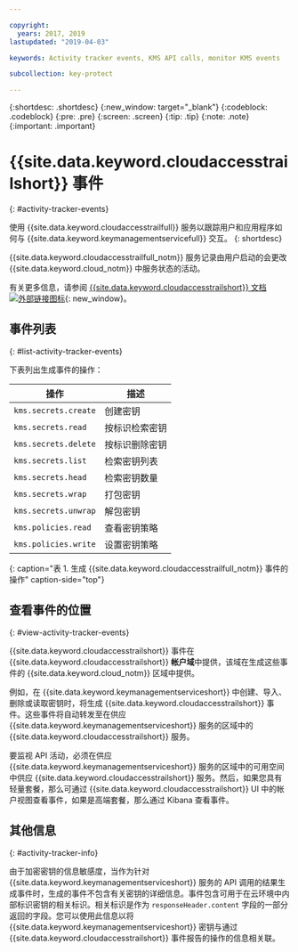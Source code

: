 ```yaml
---

copyright:
  years: 2017, 2019
lastupdated: "2019-04-03"

keywords: Activity tracker events, KMS API calls, monitor KMS events

subcollection: key-protect

---
```


{:shortdesc: .shortdesc}
{:new_window: target="_blank"}
{:codeblock: .codeblock}
{:pre: .pre}
{:screen: .screen}
{:tip: .tip}
{:note: .note}
{:important: .important}

# {{site.data.keyword.cloudaccesstrailshort}} 事件
{: #activity-tracker-events}

使用 {{site.data.keyword.cloudaccesstrailfull}} 服务以跟踪用户和应用程序如何与 {{site.data.keyword.keymanagementservicefull}} 交互。
{: shortdesc}

{{site.data.keyword.cloudaccesstrailfull_notm}} 服务记录由用户启动的会更改 {{site.data.keyword.cloud_notm}} 中服务状态的活动。 

有关更多信息，请参阅 [{{site.data.keyword.cloudaccesstrailshort}} 文档 ![外部链接图标](../../icons/launch-glyph.svg "外部链接图标")](/docs/services/cloud-activity-tracker?topic=cloud-activity-tracker-getting-started#getting-started){: new_window}。

## 事件列表
{: #list-activity-tracker-events}

下表列出生成事件的操作：

|操作|描述|
| -------------------- | --------------------------- |
| `kms.secrets.create` |创建密钥|
| `kms.secrets.read`   |按标识检索密钥|
| `kms.secrets.delete` |按标识删除密钥|
| `kms.secrets.list`   |检索密钥列表|
| `kms.secrets.head`   |检索密钥数量|
| `kms.secrets.wrap`   |打包密钥|
| `kms.secrets.unwrap` |解包密钥|
| `kms.policies.read`  |查看密钥策略|
| `kms.policies.write` |设置密钥策略|
{: caption="表 1. 生成 {{site.data.keyword.cloudaccesstrailfull_notm}} 事件的操作" caption-side="top"}

## 查看事件的位置
{: #view-activity-tracker-events}

<!-- Option 2: Add the following sentence if your service sends events to the account domain. -->

{{site.data.keyword.cloudaccesstrailshort}} 事件在 {{site.data.keyword.cloudaccesstrailshort}} **帐户域**中提供，该域在生成这些事件的 {{site.data.keyword.cloud_notm}} 区域中提供。

例如，在 {{site.data.keyword.keymanagementserviceshort}} 中创建、导入、删除或读取密钥时，将生成 {{site.data.keyword.cloudaccesstrailshort}} 事件。这些事件将自动转发至在供应 {{site.data.keyword.keymanagementserviceshort}} 服务的区域中的 {{site.data.keyword.cloudaccesstrailshort}} 服务。

要监视 API 活动，必须在供应 {{site.data.keyword.keymanagementserviceshort}} 服务的区域中的可用空间中供应 {{site.data.keyword.cloudaccesstrailshort}} 服务。然后，如果您具有轻量套餐，那么可通过 {{site.data.keyword.cloudaccesstrailshort}} UI 中的帐户视图查看事件，如果是高端套餐，那么通过 Kibana 查看事件。

## 其他信息
{: #activity-tracker-info}

由于加密密钥的信息敏感度，当作为针对 {{site.data.keyword.keymanagementserviceshort}} 服务的 API 调用的结果生成事件时，生成的事件不包含有关密钥的详细信息。事件包含可用于在云环境中内部标识密钥的相关标识。相关标识是作为 `responseHeader.content` 字段的一部分返回的字段。您可以使用此信息以将 {{site.data.keyword.keymanagementserviceshort}} 密钥与通过 {{site.data.keyword.cloudaccesstrailshort}} 事件报告的操作的信息相关联。
